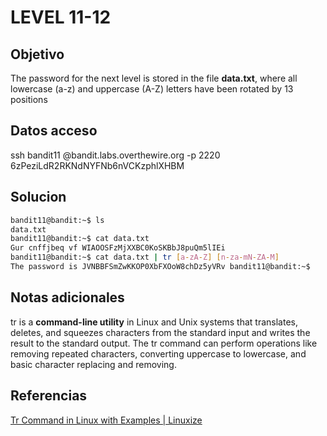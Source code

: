 # LEVEL 11-12

## Objetivo
The password for the next level is stored in the file **data.txt**, where all lowercase (a-z) and uppercase (A-Z) letters have been rotated by 13 positions

## Datos acceso
ssh bandit11 @bandit.labs.overthewire.org -p 2220
6zPeziLdR2RKNdNYFNb6nVCKzphlXHBM

## Solucion
```bash
bandit11@bandit:~$ ls 
data.txt 
bandit11@bandit:~$ cat data.txt 
Gur cnffjbeq vf WIAOOSFzMjXXBC0KoSKBbJ8puQm5lIEi 
bandit11@bandit:~$ cat data.txt | tr [a-zA-Z] [n-za-mN-ZA-M] 
The password is JVNBBFSmZwKKOP0XbFXOoW8chDz5yVRv bandit11@bandit:~$
```
## Notas adicionales
tr is a **command-line utility** in Linux and Unix systems that translates, deletes, and squeezes characters from the standard input and writes the result to the standard output. The tr command can perform operations like removing repeated characters, converting uppercase to lowercase, and basic character replacing and removing.

## Referencias
[Tr Command in Linux with Examples | Linuxize](https://linuxize.com/post/linux-tr-command/#:~:text=tr%20is%20a%20command-line%20utility%20in%20Linux%20and,to%20lowercase%2C%20and%20basic%20character%20replacing%20and%20removing.)


